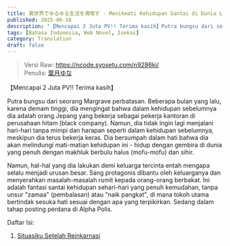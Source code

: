 ```yaml
---
title: 異世界でゆるゆる生活を満喫す - Menikmati Kehidupan Santai di Dunia Lain
published: 2025-06-16
description: "【Mencapai 2 Juta PV!! Terima kasih】Putra bungsu dari seorang Margrave perbatasan. Beberapa bulan yang lalu, karena demam tinggi, dia mengingat bahwa dalam kehidupan sebelumnya dia adalah orang Jepang yang bekerja sebagai pekerja kantoran di perusahaan hitam (black company). Namun, dia tidak ingin lagi menjalani hari-hari tanpa mimpi dan harapan seperti dalam kehidupan sebelumnya, meskipun dia terus bekerja keras. Dia bersumpah dalam hati bahwa dia akan melindungi mati-matian kehidupan ini - hidup dengan gembira di dunia yang penuh dengan makhluk berbulu halus (mofu-mofu) dan sihir. Namun, hal-hal yang dia lakukan demi keluarga tercinta entah mengapa selalu menjadi urusan besar. Sang protagonis dibantu oleh keluarganya dan menyerahkan masalah-masalah rumit kepada orang-orang berbakat. Ini adalah fantasi santai kehidupan sehari-hari yang penuh kemudahan, tanpa unsur pembalasan atau naik pangkat, di mana tokoh utama bertindak sesuka hati sesuai dengan apa yang terpikirkan. Sedang dalam tahap posting perdana di Alpha Polis."
tags: [Bahasa Indonesia, Web Novel, Isekai]
category: Translation
draft: false
---
```


> Versi Raw: https://ncode.syosetu.com/n9286kj/  
> Penulis: [葉月ゆな](https://mypage.syosetu.com/2893539/)

【Mencapai 2 Juta PV!! Terima kasih】

Putra bungsu dari seorang Margrave perbatasan. Beberapa bulan yang lalu, karena demam tinggi, dia mengingat bahwa dalam kehidupan sebelumnya dia adalah orang Jepang yang bekerja sebagai pekerja kantoran di perusahaan hitam (black company). Namun, dia tidak ingin lagi menjalani hari-hari tanpa mimpi dan harapan seperti dalam kehidupan sebelumnya, meskipun dia terus bekerja keras. Dia bersumpah dalam hati bahwa dia akan melindungi mati-matian kehidupan ini - hidup dengan gembira di dunia yang penuh dengan makhluk berbulu halus (mofu-mofu) dan sihir.

Namun, hal-hal yang dia lakukan demi keluarga tercinta entah mengapa selalu menjadi urusan besar. Sang protagonis dibantu oleh keluarganya dan menyerahkan masalah-masalah rumit kepada orang-orang berbakat. Ini adalah fantasi santai kehidupan sehari-hari yang penuh kemudahan, tanpa unsur "zamaa" (pembalasan) atau "naik pangkat", di mana tokoh utama bertindak sesuka hati sesuai dengan apa yang terpikirkan. Sedang dalam tahap posting perdana di Alpha Polis.

Daftar Isi:

1. [Situasiku Setelah Reinkarnasi](../isekai-yuruyuru-1/)